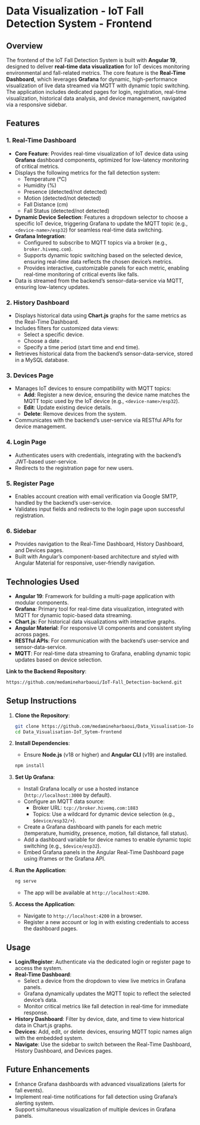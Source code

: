 # Data Visualization - IoT Fall Detection System - Frontend

## Overview
The frontend of the IoT Fall Detection System is built with **Angular 19**, designed to deliver **real-time data visualization** for IoT devices monitoring environmental and fall-related metrics. The core feature is the **Real-Time Dashboard**, which leverages **Grafana** for dynamic, high-performance visualization of live data streamed via MQTT with dynamic topic switching. The application includes dedicated pages for login, registration, real-time visualization, historical data analysis, and device management, navigated via a responsive sidebar.

## Features

### 1. Real-Time Dashboard
- **Core Feature**: Provides real-time visualization of IoT device data using **Grafana** dashboard components, optimized for low-latency monitoring of critical metrics.
- Displays the following metrics for the fall detection system:
  - Temperature (°C)
  - Humidity (%)
  - Presence (detected/not detected)
  - Motion (detected/not detected)
  - Fall Distance (cm)
  - Fall Status (detected/not detected)
- **Dynamic Device Selection**: Features a dropdown selector to choose a specific IoT device, triggering Grafana to update the MQTT topic (e.g., `<device-name>/esp32`) for seamless real-time data switching.
- **Grafana Integration**:
  - Configured to subscribe to MQTT topics via a broker (e.g., `broker.hivemq.com`).
  - Supports dynamic topic switching based on the selected device, ensuring real-time data reflects the chosen device’s metrics.
  - Provides interactive, customizable panels for each metric, enabling real-time monitoring of critical events like falls.
- Data is streamed from the backend’s sensor-data-service via MQTT, ensuring low-latency updates.

### 2. History Dashboard
- Displays historical data using **Chart.js** graphs for the same metrics as the Real-Time Dashboard.
- Includes filters for customized data views:
  - Select a specific device.
  - Choose a date .
  - Specify a time period (start time and end time).
- Retrieves historical data from the backend’s sensor-data-service, stored in a MySQL database.

### 3. Devices Page
- Manages IoT devices to ensure compatibility with MQTT topics:
  - **Add**: Register a new device, ensuring the device name matches the MQTT topic used by the IoT device (e.g., `<device-name>/esp32`).
  - **Edit**: Update existing device details.
  - **Delete**: Remove devices from the system.
- Communicates with the backend’s user-service via RESTful APIs for device management.

### 4. Login Page
- Authenticates users with credentials, integrating with the backend’s JWT-based user-service.
- Redirects to the registration page for new users.

### 5. Register Page
- Enables account creation with email verification via Google SMTP, handled by the backend’s user-service.
- Validates input fields and redirects to the login page upon successful registration.

### 6. Sidebar
- Provides navigation to the Real-Time Dashboard, History Dashboard, and Devices pages.
- Built with Angular’s component-based architecture and styled with Angular Material for responsive, user-friendly navigation.

## Technologies Used
- **Angular 19**: Framework for building a multi-page application with modular components.
- **Grafana**: Primary tool for real-time data visualization, integrated with MQTT for dynamic topic-based data streaming.
- **Chart.js**: For historical data visualizations with interactive graphs.
- **Angular Material**: For responsive UI components and consistent styling across pages.
- **RESTful APIs**: For communication with the backend’s user-service and sensor-data-service.
- **MQTT**: For real-time data streaming to Grafana, enabling dynamic topic updates based on device selection.


**Link to the Backend Repository**:
   ```bash
   https://github.com/medamineharbaoui/IoT-Fall_Detection-backend.git
   
   ```

## Setup Instructions
1. **Clone the Repository**:
   ```bash
   git clone https://github.com/medamineharbaoui/Data_Visualisation-IoT_Sytem-frontend.git
   cd Data_Visualisation-IoT_Sytem-frontend
   ```

2. **Install Dependencies**:
   - Ensure **Node.js** (v18 or higher) and **Angular CLI** (v19) are installed.
   ```bash
   npm install
   ```

3. **Set Up Grafana**:
   - Install Grafana locally or use a hosted instance (`http://localhost:3000` by default).
   - Configure an MQTT data source:
     - Broker URL: `tcp://broker.hivemq.com:1883` 
     - Topics: Use a wildcard for dynamic device selection (e.g., `$device/esp32/+`).
   - Create a Grafana dashboard with panels for each metric (temperature, humidity, presence, motion, fall distance, fall status).
   - Add a dashboard variable for device names to enable dynamic topic switching (e.g., `$device/esp32`).
   - Embed Grafana panels in the Angular Real-Time Dashboard page using iframes or the Grafana API.

4. **Run the Application**:
   ```bash
   ng serve
   ```
   - The app will be available at `http://localhost:4200`.

5. **Access the Application**:
   - Navigate to `http://localhost:4200` in a browser.
   - Register a new account or log in with existing credentials to access the dashboard pages.

## Usage
- **Login/Register**: Authenticate via the dedicated login or register page to access the system.
- **Real-Time Dashboard**:
  - Select a device from the dropdown to view live metrics in Grafana panels.
  - Grafana dynamically updates the MQTT topic to reflect the selected device’s data.
  - Monitor critical metrics like fall detection in real-time for immediate response.
- **History Dashboard**: Filter by device, date, and time to view historical data in Chart.js graphs.
- **Devices**: Add, edit, or delete devices, ensuring MQTT topic names align with the embedded system.
- **Navigate**: Use the sidebar to switch between the Real-Time Dashboard, History Dashboard, and Devices pages.

## Future Enhancements
- Enhance Grafana dashboards with advanced visualizations (alerts for fall events).
- Implement real-time notifications for fall detection using Grafana’s alerting system.
- Support simultaneous visualization of multiple devices in Grafana panels.
